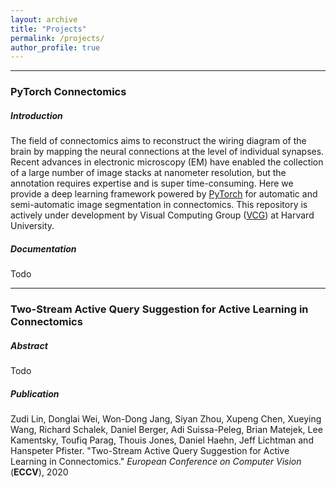 ```yaml
---
layout: archive
title: "Projects"
permalink: /projects/
author_profile: true
---
```


<!--{% include base_path %}

{% for post in site.publications reversed %}
  {% include archive-single.html %}
{% endfor %}
-->

------------------------------------------------------------------------------
### PyTorch Connectomics

##### Introduction

The field of connectomics aims to reconstruct the wiring diagram of the brain by mapping the neural connections at the level of individual synapses. Recent advances in electronic microscopy (EM) have enabled the collection of a large number of image stacks at nanometer resolution, but the annotation requires expertise and is super time-consuming. Here we provide a deep learning framework powered by [PyTorch](https://pytorch.org/) for automatic and semi-automatic image segmentation in connectomics. This repository is actively under development by Visual Computing Group ([VCG](https://vcg.seas.harvard.edu)) at Harvard University.

##### Documentation

Todo

------------------------------------------------------------------------------
### Two-Stream Active Query Suggestion for Active Learning in Connectomics
<!--
![BRS](/files/abstract_figures/overview.png)
-->

##### Abstract

Todo

##### Publication

Zudi Lin, Donglai Wei, Won-Dong Jang, Siyan Zhou, Xupeng Chen, Xueying Wang, Richard Schalek, Daniel Berger, Adi Suissa-Peleg, Brian Matejek, Lee Kamentsky, Toufiq Parag, Thouis Jones, Daniel Haehn, Jeff Lichtman and Hanspeter Pfister. "Two-Stream Active Query Suggestion for Active Learning in Connectomics." *European Conference on Computer Vision* (**ECCV**), 2020
